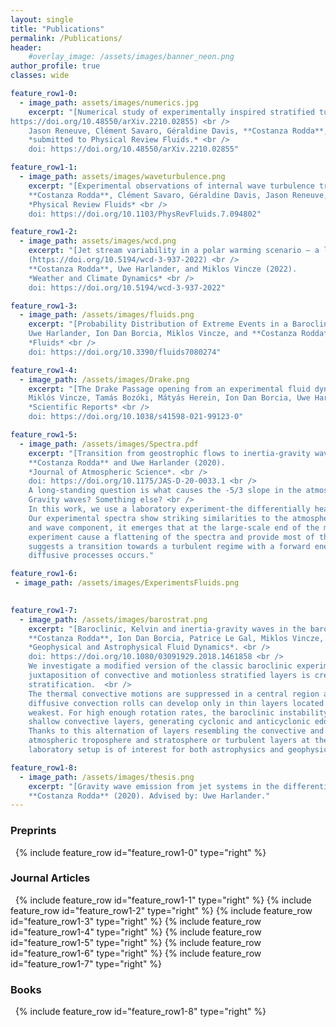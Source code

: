 ```yaml
---
layout: single
title: "Publications"
permalink: /Publications/
header:
    #overlay_image: /assets/images/banner_neon.png
author_profile: true
classes: wide

feature_row1-0:
  - image_path: assets/images/numerics.jpg
    excerpt: "[Numerical study of experimentally inspired stratified turbulence forced by waves](
https://doi.org/10.48550/arXiv.2210.02855) <br /> 
    Jason Reneuve, Clément Savaro, Géraldine Davis, **Costanza Rodda**, Nicolas Mordant, and Pierre Augier (2022). 
    *submitted to Physical Review Fluids.* <br /> 
    doi: https://doi.org/10.48550/arXiv.2210.02855"

feature_row1-1:
  - image_path: assets/images/waveturbulence.png
    excerpt: "[Experimental observations of internal wave turbulence transition in a stratified fluid](https://doi.org/10.1103/PhysRevFluids.7.0948022) <br /> 
    **Costanza Rodda**, Clément Savaro, Géraldine Davis, Jason Reneuve, Pierre Augier, Joël Sommeria, Thomas Valran, Samuel Viboud, and Nicolas Mordant (2022). 
    *Physical Review Fluids* <br /> 
    doi: https://doi.org/10.1103/PhysRevFluids.7.094802"

feature_row1-2:
  - image_path: assets/images/wcd.png
    excerpt: "[Jet stream variability in a polar warming scenario – a laboratory perspective]
    (https://doi.org/10.5194/wcd-3-937-2022) <br /> 
    **Costanza Rodda**, Uwe Harlander, and Miklos Vincze (2022). 
    *Weather and Climate Dynamics* <br /> 
    doi: https://doi.org/10.5194/wcd-3-937-2022"

feature_row1-3:
  - image_path: /assets/images/fluids.png
    excerpt: "[Probability Distribution of Extreme Events in a Baroclinic Wave Laboratory Experiment](https://doi.org/10.3390/fluids7080274)  <br />
    Uwe Harlander, Ion Dan Borcia, Miklos Vincze, and **Costanza Rodda** (2021).
    *Fluids* <br />
    doi: https://doi.org/10.3390/fluids7080274"

feature_row1-4:
  - image_path: /assets/images/Drake.png
    excerpt: "[The Drake Passage opening from an experimental fluid dynamics point of view](https://doi.org/10.1038/s41598-021-99123-0)  <br />
    Miklós Vincze, Tamás Bozóki, Mátyás Herein, Ion Dan Borcia, Uwe Harlander, Attila Horicsányi, Anita Nyerges, **Costanza Rodda**, András Pál and József Pálfy (2021).
    *Scientific Reports* <br />
    doi: https://doi.org/10.1038/s41598-021-99123-0"

feature_row1-5:
  - image_path: /assets/images/Spectra.pdf
    excerpt: "[Transition from geostrophic flows to inertia-gravity waves in the spectrum of a differentially heated rotating annulus experiment.](https://doi.org/10.1175/JAS-D-20-0033.1)  <br />
    **Costanza Rodda** and Uwe Harlander (2020).
    *Journal of Atmospheric Science*. <br />
    doi: https://doi.org/10.1175/JAS-D-20-0033.1 <br />
    A long-standing question is what causes the -5/3 slope in the atmospheric spectra at the mesoscale: is it turbulence?  
    Gravity waves? Something else? <br />
    In this work, we use a laboratory experiment-the differentially heated rotating annulus-to investigate the problem. 
    Our experimental spectra show striking similarities to the atmospheric one. By separating the spectra into the vortex 
    and wave component, it emerges that at the large-scale end of the mesoscale the gravity waves observed in the 
    experiment cause a flattening of the spectra and provide most of the energy. At smaller scales, our data analysis 
    suggests a transition towards a turbulent regime with a forward energy cascade up to where dissipation by 
    diffusive processes occurs."

feature_row1-6:
 - image_path: /assets/images/ExperimentsFluids.png
  

feature_row1-7:
  - image_path: /assets/images/barostrat.png
    excerpt: "[Baroclinic, Kelvin and inertia-gravity waves in the barostrat instability experiment]( https://doi.org/10.1080/03091929.2018.1461858) <br />
    **Costanza Rodda**, Ion Dan Borcia, Patrice Le Gal, Miklos Vincze, and Uwe Harlander (2018).
    *Geophysical and Astrophysical Fluid Dynamics*. <br />
    doi: https://doi.org/10.1080/03091929.2018.1461858 <br />
    We investigate a modified version of the classic baroclinic experiment--the barostrat experiment--in which a    
    juxtaposition of convective and motionless stratified layers is created by introducing a vertical salt 
    stratification.  <br />
    The thermal convective motions are suppressed in a central region at mid-depth of the rotating tank, therefore double- 
    diffusive convection rolls can develop only in thin layers located at top and bottom, where the salt stratification is 
    weakest. For high enough rotation rates, the baroclinic instability destabilises the flow in the top and the bottom 
    shallow convective layers, generating cyclonic and anticyclonic eddies separated by the stable stratified layer. 
    Thanks to this alternation of layers resembling the convective and radiative layers of stars, the planetary’s 
    atmospheric troposphere and stratosphere or turbulent layers at the sea surface above stratified waters, this new 
    laboratory setup is of interest for both astrophysics and geophysical sciences."

feature_row1-8:
  - image_path: /assets/images/thesis.png
    excerpt: "[Gravity wave emission from jet systems in the differentially heated rotating annulus experiment](ISBN: 9783736971103) <br />
    **Costanza Rodda** (2020). Advised by: Uwe Harlander."
--- 
```

### Preprints
&nbsp;
{% include feature_row id="feature_row1-0" type="right" %}
### Journal Articles
&nbsp;
{% include feature_row id="feature_row1-1" type="right" %}
{% include feature_row id="feature_row1-2" type="right" %}
{% include feature_row id="feature_row1-3" type="right" %}
{% include feature_row id="feature_row1-4" type="right" %}
{% include feature_row id="feature_row1-5" type="right" %}
{% include feature_row id="feature_row1-6" type="right" %}
{% include feature_row id="feature_row1-7" type="right" %}
### Books
&nbsp;
{% include feature_row id="feature_row1-8" type="right" %}
